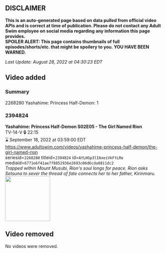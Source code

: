 ## DISCLAIMER
**This is an auto-generated page based on data pulled from official video APIs and is correct at time of publication. Please do not contact any Adult Swim employee on social media regarding any information this page provides.**  
**SPOILER ALERT: This page contains thumbnails of full episodes/shorts/etc. that might be spoilery to you. YOU HAVE BEEN WARNED.**  

_Last Update: August 28, 2022 at 04:30:23 EDT_
## Video added
### Summary
2268280 Yashahime: Princess Half-Demon: 1  
### 2394824
**Yashahime: Princess Half-Demon S02E05 - The Girl Named Rion**  
TV-14-V 🔒 22:15  
⌛ September 18, 2022 at 03:59:00 EDT  
https://www.adultswim.com/videos/yashahime-princess-half-demon/the-girl-named-rion  
seriesid=`2268280` titleid=`2394824` id=`AYLHGp3lIAxeiVkFtLRe` mediaid=`6771e6f41ae7f8852936e2693c06d6cda0811dc2`  
_Trapped within Mount Musubi, Rion's soul longs for peace. Rion asks Setsuna to sever the thread of fate connects her to her father, Kirinmaru._  
<a href="https://media.cdn.adultswim.com/uploads/20220822/thumbnails/2_228221549374-YashahimePrincessHalfDemon_205_TheGirlNamedRion.png"><img src="https://media.cdn.adultswim.com/uploads/20220822/thumbnails/2_228221549374-YashahimePrincessHalfDemon_205_TheGirlNamedRion.png" height="144px" /></a>
## Video removed
No videos were removed.  
